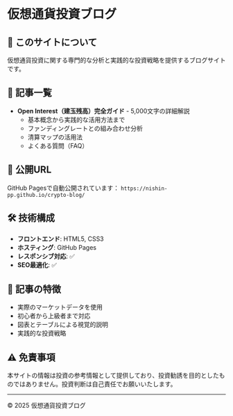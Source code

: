 # 仮想通貨投資ブログ

## 📖 このサイトについて
仮想通貨投資に関する専門的な分析と実践的な投資戦略を提供するブログサイトです。

## 🎯 記事一覧
- **Open Interest（建玉残高）完全ガイド** - 5,000文字の詳細解説
  - 基本概念から実践的な活用方法まで
  - ファンディングレートとの組み合わせ分析
  - 清算マップの活用法
  - よくある質問（FAQ）

## 🚀 公開URL
GitHub Pagesで自動公開されています：
`https://nishin-pp.github.io/crypto-blog/`

## 🛠️ 技術構成
- **フロントエンド**: HTML5, CSS3
- **ホスティング**: GitHub Pages
- **レスポンシブ対応**: ✅
- **SEO最適化**: ✅

## 📝 記事の特徴
- 実際のマーケットデータを使用
- 初心者から上級者まで対応
- 図表とテーブルによる視覚的説明
- 実践的な投資戦略

## ⚠️ 免責事項
本サイトの情報は投資の参考情報として提供しており、投資勧誘を目的としたものではありません。投資判断は自己責任でお願いいたします。

---
© 2025 仮想通貨投資ブログ